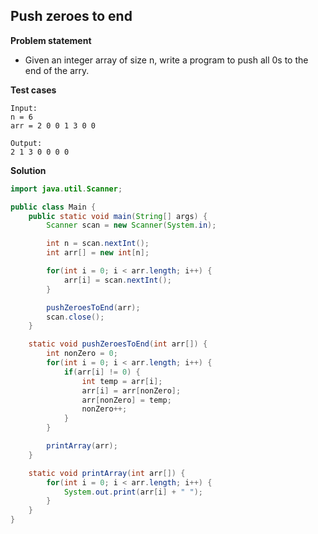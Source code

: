 ## Push zeroes to end

**Problem statement**

- Given an integer array of size n, write a program to push all 0s to the end of the arry.

**Test cases**

```
Input:
n = 6
arr = 2 0 0 1 3 0 0

Output:
2 1 3 0 0 0 0
```

**Solution**

```java
import java.util.Scanner;

public class Main {
	public static void main(String[] args) {
		Scanner scan = new Scanner(System.in);

		int n = scan.nextInt();
		int arr[] = new int[n];

		for(int i = 0; i < arr.length; i++) {
			arr[i] = scan.nextInt();
		}

		pushZeroesToEnd(arr);
		scan.close();
	}

	static void pushZeroesToEnd(int arr[]) {
		int nonZero = 0;
		for(int i = 0; i < arr.length; i++) {
			if(arr[i] != 0) {
				int temp = arr[i];
				arr[i] = arr[nonZero];
				arr[nonZero] = temp;
				nonZero++;
			}
		}

		printArray(arr);
	}

	static void printArray(int arr[]) {
		for(int i = 0; i < arr.length; i++) {
			System.out.print(arr[i] + " ");
		}
	}
}
```
